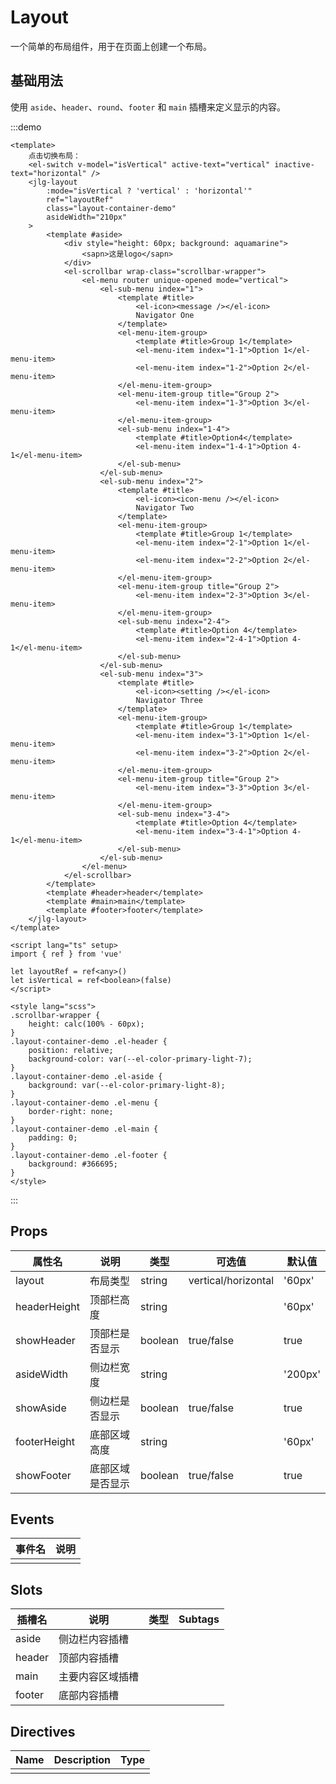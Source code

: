 # Layout

一个简单的布局组件，用于在页面上创建一个布局。

## 基础用法

使用 `aside`、`header`、`round`、`footer` 和 `main` 插槽来定义显示的内容。

:::demo

```vue
<template>
	点击切换布局：
	<el-switch v-model="isVertical" active-text="vertical" inactive-text="horizontal" />
	<jlg-layout
		:mode="isVertical ? 'vertical' : 'horizontal'"
		ref="layoutRef"
		class="layout-container-demo"
		asideWidth="210px"
	>
		<template #aside>
			<div style="height: 60px; background: aquamarine">
				<sapn>这是logo</sapn>
			</div>
			<el-scrollbar wrap-class="scrollbar-wrapper">
				<el-menu router unique-opened mode="vertical">
					<el-sub-menu index="1">
						<template #title>
							<el-icon><message /></el-icon>
							Navigator One
						</template>
						<el-menu-item-group>
							<template #title>Group 1</template>
							<el-menu-item index="1-1">Option 1</el-menu-item>
							<el-menu-item index="1-2">Option 2</el-menu-item>
						</el-menu-item-group>
						<el-menu-item-group title="Group 2">
							<el-menu-item index="1-3">Option 3</el-menu-item>
						</el-menu-item-group>
						<el-sub-menu index="1-4">
							<template #title>Option4</template>
							<el-menu-item index="1-4-1">Option 4-1</el-menu-item>
						</el-sub-menu>
					</el-sub-menu>
					<el-sub-menu index="2">
						<template #title>
							<el-icon><icon-menu /></el-icon>
							Navigator Two
						</template>
						<el-menu-item-group>
							<template #title>Group 1</template>
							<el-menu-item index="2-1">Option 1</el-menu-item>
							<el-menu-item index="2-2">Option 2</el-menu-item>
						</el-menu-item-group>
						<el-menu-item-group title="Group 2">
							<el-menu-item index="2-3">Option 3</el-menu-item>
						</el-menu-item-group>
						<el-sub-menu index="2-4">
							<template #title>Option 4</template>
							<el-menu-item index="2-4-1">Option 4-1</el-menu-item>
						</el-sub-menu>
					</el-sub-menu>
					<el-sub-menu index="3">
						<template #title>
							<el-icon><setting /></el-icon>
							Navigator Three
						</template>
						<el-menu-item-group>
							<template #title>Group 1</template>
							<el-menu-item index="3-1">Option 1</el-menu-item>
							<el-menu-item index="3-2">Option 2</el-menu-item>
						</el-menu-item-group>
						<el-menu-item-group title="Group 2">
							<el-menu-item index="3-3">Option 3</el-menu-item>
						</el-menu-item-group>
						<el-sub-menu index="3-4">
							<template #title>Option 4</template>
							<el-menu-item index="3-4-1">Option 4-1</el-menu-item>
						</el-sub-menu>
					</el-sub-menu>
				</el-menu>
			</el-scrollbar>
		</template>
		<template #header>header</template>
		<template #main>main</template>
		<template #footer>footer</template>
	</jlg-layout>
</template>

<script lang="ts" setup>
import { ref } from 'vue'

let layoutRef = ref<any>()
let isVertical = ref<boolean>(false)
</script>

<style lang="scss">
.scrollbar-wrapper {
	height: calc(100% - 60px);
}
.layout-container-demo .el-header {
	position: relative;
	background-color: var(--el-color-primary-light-7);
}
.layout-container-demo .el-aside {
	background: var(--el-color-primary-light-8);
}
.layout-container-demo .el-menu {
	border-right: none;
}
.layout-container-demo .el-main {
	padding: 0;
}
.layout-container-demo .el-footer {
	background: #366695;
}
</style>
```

:::


## Props

| 属性名          | 说明             | 类型    | 可选值              | 默认值  |
|--------------| ---------------- | ------- | ------------------- | ------- |
| layout       | 布局类型         | string  | vertical/horizontal | '60px'  |
| headerHeight | 顶部栏高度       | string  |                     | '60px'  |
| showHeader   | 顶部栏是否显示   | boolean | true/false          | true    |
| asideWidth   | 侧边栏宽度       | string  |                     | '200px' |
| showAside    | 侧边栏是否显示   | boolean | true/false          | true    |
| footerHeight | 底部区域高度     | string  |                     | '60px'  |
| showFooter   | 底部区域是否显示 | boolean | true/false          | true    |

<!-- The header of the table can be configured -->
<!--
  The type support TypeScript writing, but in order to generate better code hints, there are some requirements for reference types
  recommend: `VNode[]`, `VNode[] / Array<string>`
  not recommend: `Array<VNode>`, `Array<VNode \| string>`
 -->

## Events

| 事件名 | 说明 |
| ------ | ---- |
|        |      |

## Slots

| 插槽名 | 说明             | 类型 | Subtags |
| ------ | ---------------- | ---- | ------- |
| aside  | 侧边栏内容插槽   |      |         |
| header | 顶部内容插槽     |      |         |
| main   | 主要内容区域插槽 |      |         |
| footer | 底部内容插槽     |      |         |

## Directives

| Name | Description | Type |
| ---- | ----------- | ---- |
|      |             |      |
